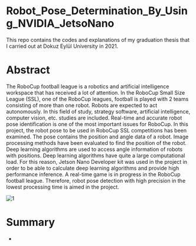 # Robot_Pose_Determination_By_Using_NVIDIA_JetsoNano
This repo contains the codes and explanations of my graduation thesis that I carried out at Dokuz Eylül University in 2021.

# Abstract

The RoboCup football league is a robotics and artificial intelligence workspace that has received a lot of attention. In the RoboCup Small Size League (SSL), one of the RoboCup 
leagues, football is played with 2 teams consisting of more than one robot. Robots are expected to act autonomously. In this field of study, strategy software, artificial 
intelligence, computer vision, etc. studies are included.
Real-time and accurate robot pose identification is one of the most important issues for RoboCup. In this project, the robot pose to be used in RoboCup SSL competitions has been 
examined. The pose contains the position and angle data of a robot. Image processing methods have been evaluated to find the position of the robot. Deep learning algorithms are 
used to access angle information of robots with positions. Deep learning algorithms have quite a large computational load. For this reason, Jetson Nano Developer kit was used in 
the project in order to be able to calculate deep learning algorithms and provide high performance inference. A real-time game is in progress in the RoboCup football league. 
Therefore, robot pose detection with high precision in the lowest processing time is aimed in the project.

   ![1](https://user-images.githubusercontent.com/84620286/128405283-802e0e4c-8617-4bd6-aa5f-97330be3fbfd.PNG)

# Summary
- 



